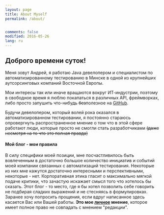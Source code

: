 ```yaml
---
layout: page
title: About Myself
permalink: /about/


comments: false
modified: 2016-05-26
lang: ru
---
```


## Доброго времени суток!

Меня зовут Андрей, я работаю Java девелопером и специалистом по автоматизированному тестированию в Минске в одной из крупнейших аутсорсинговых компаний Восточной Европы.

Мои интересы так или иначе вращаются вокруг ИТ-индустрии, поэтому в свободное время я люблю покапаться в различных API, фреймворках, либо просто запушить что-нибудь ~~без~~полезное на [GitHub](https://github.com/avarabyeu).

Будучи девелопером, который волей рока оказался в автоматизированном тестировании, я постоянно стараюсь опровергнуть распространенное мнение о том что в этой сфере работают люди, которые просто не смогли стать разработчиками ~~(даже несмотря на то что это полная правда)~~

#### Мой блог - мои правила
В силу специфики моей позиции, мне посчастливилось быть вовлеченным в достаточно большое количество инициатив и событий моей компании связанных с автоматизаций тестирования. Некоторые из них мне кажутся достаточно интересными и перспективными, некоторые - нет. Корпоративная этика гласит о максимально мягкой подаче критики, что зачастую искажает смысл того что хотелось бы сказать. Этот блог - то место, где я бы хотел позволить себе говорить не подбирая сладких выражений и не стесняясь в формулировках. Заранее хочу попросить прощения, если вдруг написанное здесь касается Вас или Вашей работы. **Это мое <u>личное</u> мнение**, которое имеет полное право не совпадать с мнением "редакции".

